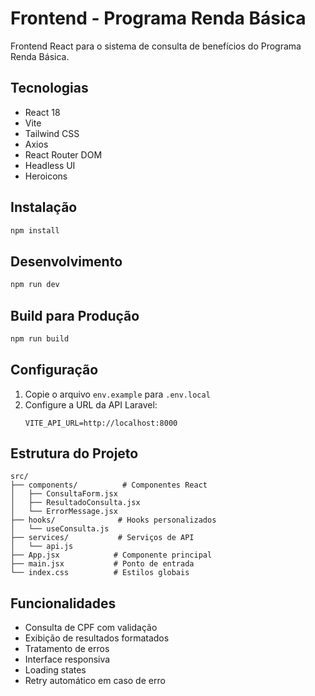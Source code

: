 # Frontend - Programa Renda Básica

Frontend React para o sistema de consulta de benefícios do Programa Renda Básica.

## Tecnologias

- React 18
- Vite
- Tailwind CSS
- Axios
- React Router DOM
- Headless UI
- Heroicons

## Instalação

```bash
npm install
```

## Desenvolvimento

```bash
npm run dev
```

## Build para Produção

```bash
npm run build
```

## Configuração

1. Copie o arquivo `env.example` para `.env.local`
2. Configure a URL da API Laravel:
   ```
   VITE_API_URL=http://localhost:8000
   ```

## Estrutura do Projeto

```
src/
├── components/          # Componentes React
│   ├── ConsultaForm.jsx
│   ├── ResultadoConsulta.jsx
│   └── ErrorMessage.jsx
├── hooks/              # Hooks personalizados
│   └── useConsulta.js
├── services/           # Serviços de API
│   └── api.js
├── App.jsx            # Componente principal
├── main.jsx           # Ponto de entrada
└── index.css          # Estilos globais
```

## Funcionalidades

- Consulta de CPF com validação
- Exibição de resultados formatados
- Tratamento de erros
- Interface responsiva
- Loading states
- Retry automático em caso de erro

